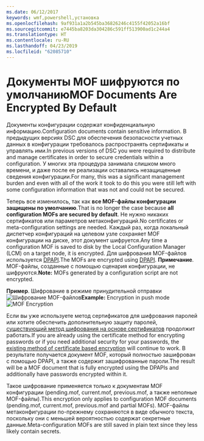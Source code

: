```yaml
---
ms.date: 06/12/2017
keywords: wmf,powershell,установка
ms.openlocfilehash: 9af931a1a2b545ba36826246c4155f42052a16bf
ms.sourcegitcommit: e7445ba8203da304286c591ff513900ad1c244a4
ms.translationtype: HT
ms.contentlocale: ru-RU
ms.lasthandoff: 04/23/2019
ms.locfileid: "62085710"
---
```

# <a name="mof-documents-are-encrypted-by-default"></a><span data-ttu-id="7c076-102">Документы MOF шифруются по умолчанию</span><span class="sxs-lookup"><span data-stu-id="7c076-102">MOF Documents Are Encrypted By Default</span></span>

<span data-ttu-id="7c076-103">Документы конфигурации содержат конфиденциальную информацию.</span><span class="sxs-lookup"><span data-stu-id="7c076-103">Configuration documents contain sensitive information.</span></span> <span data-ttu-id="7c076-104">В предыдущих версиях DSC для обеспечения безопасности учетных данных в конфигурации требовалось распространять сертификаты и управлять ими.</span><span class="sxs-lookup"><span data-stu-id="7c076-104">In previous versions of DSC you were required to distribute and manage certificates in order to secure credentials within a configuration.</span></span> <span data-ttu-id="7c076-105">У многих эта процедура занимала слишком много времени, и даже после ее реализации оставались незащищенные сведения конфигурации.</span><span class="sxs-lookup"><span data-stu-id="7c076-105">For many, this was a significant management burden and even with all of the work it took to do this you were still left with some configuration information that was not and could not be secured.</span></span>

<span data-ttu-id="7c076-106">Теперь все изменилось, так как **все MOF-файлы конфигурации защищены по умолчанию**.</span><span class="sxs-lookup"><span data-stu-id="7c076-106">That is no longer the case because **all configuration MOFs are secured by default**.</span></span> <span data-ttu-id="7c076-107">Не нужно никаких сертификатов или параметров метаконфигураций.</span><span class="sxs-lookup"><span data-stu-id="7c076-107">No certificates or meta-configuration settings are needed.</span></span> <span data-ttu-id="7c076-108">Каждый раз, когда локальный диспетчер конфигураций на целевом узле сохраняет MOF конфигурации на диске, этот документ шифруется.</span><span class="sxs-lookup"><span data-stu-id="7c076-108">Any time a configuration MOF is saved to disk by the Local Configuration Manager (LCM) on a target node, it is encrypted.</span></span> <span data-ttu-id="7c076-109">Для шифрования MOF-файлов используется [DPAPI](https://msdn.microsoft.com/library/ms995355.aspx).</span><span class="sxs-lookup"><span data-stu-id="7c076-109">The MOFs are encrypted using [DPAPI](https://msdn.microsoft.com/library/ms995355.aspx).</span></span> <span data-ttu-id="7c076-110">**Примечание**. MOF-файлы, созданные с помощью сценария конфигурации, не шифруются.</span><span class="sxs-lookup"><span data-stu-id="7c076-110">**Note:** MOFs generated by a configuration script are not encrypted.</span></span>

<span data-ttu-id="7c076-111">**Пример**. Шифрование в режиме принудительной отправки ![Шифрование MOF-файлов](../images/MOF_Encryption.jpg)</span><span class="sxs-lookup"><span data-stu-id="7c076-111">**Example:** Encryption in push mode ![MOF Encryption](../images/MOF_Encryption.jpg)</span></span>

<span data-ttu-id="7c076-112">Если вы уже используете метод сертификатов для шифрования паролей или хотите обеспечить дополнительную защиту паролей, [существующий метод шифрования на основе сертификатов](https://msdn.microsoft.com/powershell/dsc/securemof) продолжит работать.</span><span class="sxs-lookup"><span data-stu-id="7c076-112">If you are already using the certificate method for encrypting passwords or if you need additional security for your passwords, the [existing method of certificate based encryption](https://msdn.microsoft.com/powershell/dsc/securemof) will continue to work.</span></span> <span data-ttu-id="7c076-113">В результате получается документ MOF, который полностью зашифрован с помощью DPAPI, а также содержит зашифрованные пароли.</span><span class="sxs-lookup"><span data-stu-id="7c076-113">The result will be a MOF document that is fully encrypted using the DPAPIs and additionally have passwords encrypted within it.</span></span>

<span data-ttu-id="7c076-114">Такое шифрование применяется только к документам MOF конфигурации (pending.mof, current.mof, previous.mof, а также неполные MOF-файлы).</span><span class="sxs-lookup"><span data-stu-id="7c076-114">This encryption only applies to configuration MOF documents (pending.mof, current.mof, previous.mof and partial MOFs).</span></span> <span data-ttu-id="7c076-115">MOF-файлы метаконфигурации по-прежнему сохраняются в виде обычного текста, поскольку они с меньшей вероятностью содержат секретные данные.</span><span class="sxs-lookup"><span data-stu-id="7c076-115">Meta-configuration MOFs are still saved in plain text since they less likely contain secrets.</span></span>
